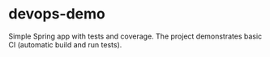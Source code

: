 # devops-demo
Simple Spring app with tests and coverage. The project demonstrates basic CI (automatic build and run tests).

